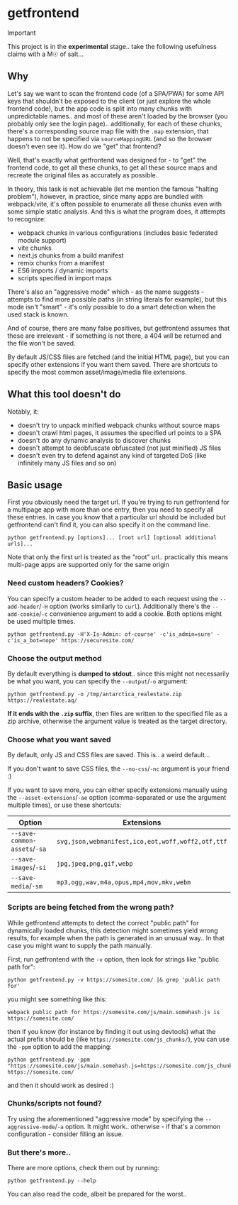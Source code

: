 # getfrontend

> [!IMPORTANT]
> This project is in the **experimental** stage.. take the following usefulness claims with a M☉ of salt...

## Why
Let's say we want to scan the frontend code (of a SPA/PWA) for some API keys that shouldn't be exposed to the client (or just explore the whole frontend code), but the app code is split into many chunks with unpredictable names.. and most of these aren't loaded by the browser (you probably only see the login page).. additionally, for each of these chunks, there's a corresponding source map file with the `.map` extension, that happens to not be specified via `sourceMappingURL` (and so the browser doesn't even see it). How do we "get" that frontend?

Well, that's exactly what getfrontend was designed for - to "get" the frontend code, to get all these chunks, to get all these source maps and recreate the original files as accurately as possible.

In theory, this task is not achievable (let me mention the famous "halting problem"), however, in practice, since many apps are bundled with webpack/vite, it's often possible to enumerate all these chunks even with some simple static analysis.
And this is what the program does, it attempts to recognize:
- webpack chunks in various configurations (includes basic federated module support)
- vite chunks
- next.js chunks from a build manifest
- remix chunks from a manifest
- ES6 imports / dynamic imports
- scripts specified in import maps

There's also an "aggressive mode" which - as the name suggests - attempts to find more possible paths (in string literals for example), but this mode isn't "smart" - it's only possible to do a smart detection when the used stack is known.

And of course, there are many false positives, but getfrontend assumes that these are irrelevant - if something is not there, a 404 will be returned and the file won't be saved.

By default JS/CSS files are fetched (and the initial HTML page), but you can specify other extensions if you want them saved. There are shortcuts to specify the most common asset/image/media file extensions.

## What this tool doesn't do
Notably, it:
- doesn't try to unpack minified webpack chunks without source maps
- doesn't crawl html pages, it assumes the specified url points to a SPA
- doesn't do any dynamic analysis to discover chunks
- doesn't attempt to deobfuscate obfuscated (not just minified) JS files
- doesn't even try to defend against any kind of targeted DoS (like infinitely many JS files and so on)

## Basic usage

First you obviously need the target url. If you're trying to run getfrontend for a multipage app with more than one entry, then you need to specify all these entries.
In case you know that a particular url should be included but getfrontend can't find it, you can also specify it on the command line.
```
python getfrontend.py [options]... [root url] [optional additional urls]...
```
Note that only the first url is treated as the "root" url.. practically this means multi-page apps are supported only for the same origin

### Need custom headers? Cookies?
You can specify a custom header to be added to each request using the `--add-header`/`-H` option (works similarly to `curl`).
Additionally there's the `--add-cookie`/`-c` convenience argument to add a cookie. Both options might be used multiple times.
```
python getfrontend.py -H'X-Is-Admin: of-course' -c'is_admin=sure' -c'is_a_bot=nope' https://securesite.com/
```

### Choose the output method
By default everything is **dumped to stdout**.. since this might not necessarily be what you want, you can specify the `--output`/`-o` argument:
```
python getfrontend.py -o /tmp/antarctica_realestate.zip https://realestate.aq/
```
**If it ends with the `.zip` suffix**, then files are written to the specified file as a zip archive, otherwise the argument value is treated as the target directory.

### Choose what you want saved
By default, only JS and CSS files are saved. This is.. a weird default...

If you don't want to save CSS files, the `--no-css`/`-nc` argument is your friend :)

If you want to save more, you can either specify extensions manually using the `--asset-extensions`/`-ae` option (comma-separated or use the argument multiple times), or use these shortcuts:

|Option|Extensions|
| --- | --- |
| `--save-common-assets`/`-sa` | `svg,json,webmanifest,ico,eot,woff,woff2,otf,ttf` |
| `--save-images`/`-si` | `jpg,jpeg,png,gif,webp` |
| `--save-media`/`-sm` | `mp3,ogg,wav,m4a,opus,mp4,mov,mkv,webm` |

### Scripts are being fetched from the wrong path?
While getfrontend attempts to detect the correct "public path" for dynamically loaded chunks, this detection might sometimes yield wrong results, for example when the path is generated in an unusual way.. In that case you might want to supply the path manually.

First, run getfrontend with the `-v` option, then look for strings like "public path for":
```
python getfrontend.py -v https://somesite.com/ |& grep 'public path for'
```
you might see something like this:
```
webpack public path for https://somesite.com/js/main.somehash.js is https://somesite.com/
```
then if you know (for instance by finding it out using devtools) what the actual prefix should be (like `https://somesite.com/js_chunks/`), you can use the `-ppm` option to add the mapping:
```
python getfrontend.py -ppm "https://somesite.com/js/main.somehash.js=https://somesite.com/js_chunks/" https://somesite.com/
```
and then it should work as desired :)


### Chunks/scripts not found?
Try using the aforementioned "aggressive mode" by specifying the `--aggressive-mode`/`-a` option.
It might work.. otherwise - if that's a common configuration - consider filling an issue.


### But there's more..
There are more options, check them out by running:
```
python getfrontend.py --help
```
You can also read the code, albeit be prepared for the worst..
